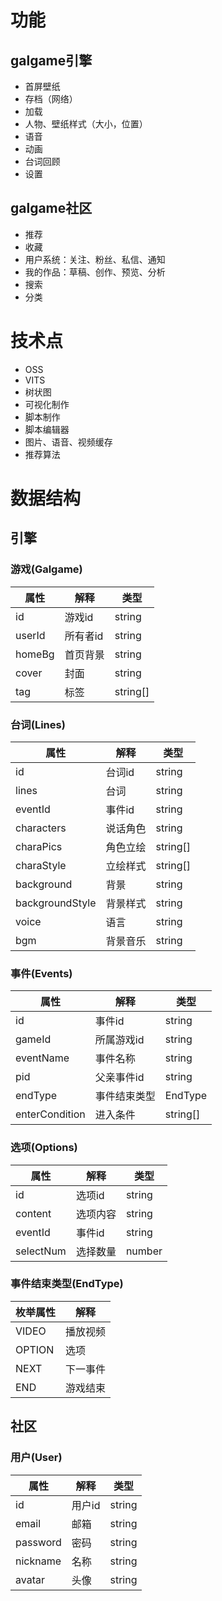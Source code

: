 # 功能

## galgame引擎

- 首屏壁纸
- 存档（网络）
- 加载
- 人物、壁纸样式（大小，位置）
- 语音
- 动画
- 台词回顾
- 设置

## galgame社区

- 推荐
- 收藏
- 用户系统：关注、粉丝、私信、通知
- 我的作品：草稿、创作、预览、分析
- 搜索
- 分类

# 技术点

- OSS
- VITS
- 树状图
- 可视化制作
- 脚本制作
- 脚本编辑器
- 图片、语音、视频缓存
- 推荐算法

# 数据结构

## 引擎

### 游戏(Galgame)

| 属性   | 解释     | 类型     |
| ------ | -------- | -------- |
| id     | 游戏id   | string   |
| userId | 所有者id | string   |
| homeBg | 首页背景 | string   |
| cover  | 封面     | string   |
| tag    | 标签     | string[] |

### 台词(Lines)

| 属性            | 解释     | 类型     |
| --------------- | -------- | -------- |
| id              | 台词id   | string   |
| lines           | 台词     | string   |
| eventId         | 事件id   | string   |
| characters      | 说话角色 | string   |
| charaPics       | 角色立绘 | string[] |
| charaStyle      | 立绘样式 | string[] |
| background      | 背景     | string   |
| backgroundStyle | 背景样式 | string   |
| voice           | 语言     | string   |
| bgm             | 背景音乐 | string   |

### 事件(Events)

| 属性           | 解释         | 类型     |
| -------------- | ------------ | -------- |
| id             | 事件id       | string   |
| gameId         | 所属游戏id   | string   |
| eventName      | 事件名称     | string   |
| pid            | 父亲事件id   | string   |
| endType        | 事件结束类型 | EndType  |
| enterCondition | 进入条件     | string[] |

### 选项(Options)

| 属性      | 解释     | 类型   |
| --------- | -------- | ------ |
| id        | 选项id   | string |
| content   | 选项内容 | string |
| eventId   | 事件id   | string |
| selectNum | 选择数量 | number |

### 事件结束类型(EndType)

| 枚举属性 | 解释     |
| -------- | -------- |
| VIDEO    | 播放视频 |
| OPTION   | 选项     |
| NEXT     | 下一事件 |
| END      | 游戏结束 |

## 社区

### 用户(User)

| 属性     | 解释   | 类型   |
| -------- | ------ | ------ |
| id       | 用户id | string |
| email    | 邮箱   | string |
| password | 密码   | string |
| nickname | 名称   | string |
| avatar   | 头像   | string |
